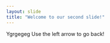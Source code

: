 ```yaml
---
layout: slide
title: "Welcome to our second slide!"
---
```

Ygrgegeg
Use the left arrow to go back!
